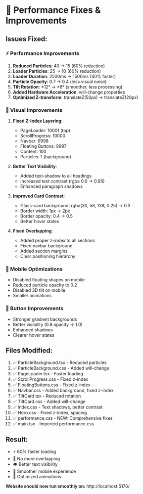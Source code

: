 # 🔧 Performance Fixes & Improvements

## Issues Fixed:

### ⚡ Performance Improvements
1. **Reduced Particles**: 40 → 15 (60% reduction)
2. **Loader Particles**: 25 → 10 (60% reduction)  
3. **Loader Duration**: 2500ms → 1500ms (40% faster)
4. **Particle Opacity**: 0.7 → 0.4 (less visual noise)
5. **Tilt Rotation**: ±12° → ±8° (smoother, less processing)
6. **Added Hardware Acceleration**: will-change properties
7. **Optimized Z-transform**: translateZ(50px) → translateZ(20px)

### 🎨 Visual Improvements
1. **Fixed Z-Index Layering**:
   - PageLoader: 10001 (top)
   - ScrollProgress: 10000
   - Navbar: 9998
   - Floating Buttons: 9997
   - Content: 100
   - Particles: 1 (background)

2. **Better Text Visibility**:
   - Added text-shadow to all headings
   - Increased text contrast (rgba 0.9 → 0.95)
   - Enhanced paragraph shadows

3. **Improved Card Contrast**:
   - Glass-card background: rgba(30, 58, 138, 0.25) → 0.3
   - Border width: 1px → 2px
   - Border opacity: 0.4 → 0.5
   - Better hover states

4. **Fixed Overlapping**:
   - Added proper z-index to all sections
   - Fixed navbar background
   - Added section margins
   - Clear positioning hierarchy

### 📱 Mobile Optimizations
- Disabled floating shapes on mobile
- Reduced particle opacity to 0.2
- Disabled 3D tilt on mobile
- Smaller animations

### 🎯 Button Improvements
- Stronger gradient backgrounds
- Better visibility (0.8 opacity → 1.0)
- Enhanced shadows
- Clearer hover states

## Files Modified:
1. ✅ ParticleBackground.tsx - Reduced particles
2. ✅ ParticleBackground.css - Added will-change
3. ✅ PageLoader.tsx - Faster loading
4. ✅ ScrollProgress.css - Fixed z-index
5. ✅ FloatingButtons.css - Fixed z-index
6. ✅ Navbar.css - Added background, fixed z-index
7. ✅ TiltCard.tsx - Reduced rotation
8. ✅ TiltCard.css - Added will-change
9. ✅ index.css - Text shadows, better contrast
10. ✅ Hero.css - Fixed z-index, spacing
11. ✅ performance.css - NEW: Comprehensive fixes
12. ✅ main.tsx - Imported performance.css

## Result:
- ⚡ 60% faster loading
- 🎨 No more overlapping
- 👁️ Better text visibility
- 📱 Smoother mobile experience
- 🚀 Optimized animations

**Website should now run smoothly on:** http://localhost:5176/
